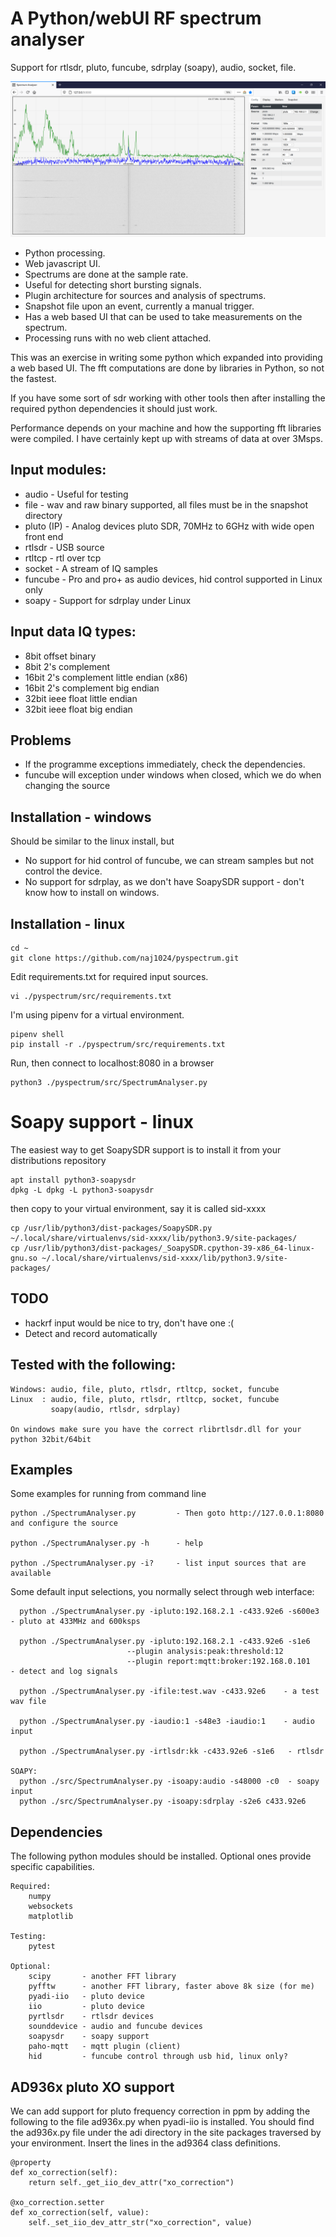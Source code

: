 # A Python/webUI RF spectrum analyser 

Support for rtlsdr, pluto, funcube, sdrplay (soapy), audio, socket, file.

![Screenshot](screenShot_web.png)

* Python processing.
* Web javascript UI.
* Spectrums are done at the sample rate. 
* Useful for detecting short bursting signals.
* Plugin architecture for sources and analysis of spectrums.
* Snapshot file upon an event, currently a manual trigger.
* Has a web based UI that can be used to take measurements on the spectrum.
* Processing runs with no web client attached.

This was an exercise in writing some python which expanded into providing a web based UI. 
The fft computations are done by libraries in Python, so not the fastest.

If you have some sort of sdr working with other tools then after installing the required
python dependencies it should just work.

Performance depends on your machine and how the supporting fft libraries were compiled. 
I have certainly kept up with streams of data at over 3Msps.

## Input modules:
* audio       - Useful for testing
* file        - wav and raw binary supported, all files must be in the snapshot directory
* pluto (IP)  - Analog devices pluto SDR, 70MHz to 6GHz with wide open front end
* rtlsdr      - USB source
* rtltcp      - rtl over tcp
* socket      - A stream of IQ samples
* funcube     - Pro and pro+ as audio devices, hid control supported in Linux only
* soapy       - Support for sdrplay under Linux

## Input data IQ types:
* 8bit offset binary
* 8bit 2's complement
* 16bit 2's complement little endian (x86)
* 16bit 2's complement big endian
* 32bit ieee float little endian
* 32bit ieee float big endian

## Problems
* If the programme exceptions immediately, check the dependencies.
* funcube will exception under windows when closed, which we do when changing the source

## Installation - windows
Should be similar to the linux install, but

* No support for hid control of funcube, we can stream samples but not control the device.
* No support for sdrplay, as we don't have SoapySDR support - don't know how to install on windows.

## Installation - linux

    cd ~
    git clone https://github.com/naj1024/pyspectrum.git

Edit requirements.txt for required input sources.

    vi ./pyspectrum/src/requirements.txt

I'm using pipenv for a virtual environment.

    pipenv shell
    pip install -r ./pyspectrum/src/requirements.txt

Run, then connect to localhost:8080 in a browser
    
    python3 ./pyspectrum/src/SpectrumAnalyser.py

# Soapy support - linux
The easiest way to get SoapySDR support is to install it from your distributions repository

    apt install python3-soapysdr
    dpkg -L dpkg -L python3-soapysdr

then copy to your virtual environment, say it is called sid-xxxx

    cp /usr/lib/python3/dist-packages/SoapySDR.py ~/.local/share/virtualenvs/sid-xxxx/lib/python3.9/site-packages/
    cp /usr/lib/python3/dist-packages/_SoapySDR.cpython-39-x86_64-linux-gnu.so ~/.local/share/virtualenvs/sid-xxxx/lib/python3.9/site-packages/


## TODO
* hackrf input would be nice to try, don't have one :(
* Detect and record automatically

## Tested with the following:
    Windows: audio, file, pluto, rtlsdr, rtltcp, socket, funcube
    Linux  : audio, file, pluto, rtlsdr, rtltcp, socket, funcube
             soapy(audio, rtlsdr, sdrplay)
    
    On windows make sure you have the correct rlibrtlsdr.dll for your python 32bit/64bit
        
## Examples
Some examples for running from command line

    python ./SpectrumAnalyser.py         - Then goto http://127.0.0.1:8080 and configure the source

    python ./SpectrumAnalyser.py -h      - help

    python ./SpectrumAnalyser.py -i?     - list input sources that are available

Some default input selections, you normally select through web interface:

      python ./SpectrumAnalyser.py -ipluto:192.168.2.1 -c433.92e6 -s600e3   - pluto at 433MHz and 600ksps
  
      python ./SpectrumAnalyser.py -ipluto:192.168.2.1 -c433.92e6 -s1e6 
                              --plugin analysis:peak:threshold:12 
                              --plugin report:mqtt:broker:192.168.0.101     - detect and log signals
  
      python ./SpectrumAnalyser.py -ifile:test.wav -c433.92e6    - a test wav file
  
      python ./SpectrumAnalyser.py -iaudio:1 -s48e3 -iaudio:1    - audio input 
  
      python ./SpectrumAnalyser.py -irtlsdr:kk -c433.92e6 -s1e6   - rtlsdr

    SOAPY:
      python ./src/SpectrumAnalyser.py -isoapy:audio -s48000 -c0  - soapy input
      python ./src/SpectrumAnalyser.py -isoapy:sdrplay -s2e6 c433.92e6 


## Dependencies

The following python modules should be installed. Optional ones provide specific capabilities.

    Required:
        numpy
        websockets
        matplotlib
        
    Testing:
        pytest
        
    Optional:
        scipy       - another FFT library
        pyfftw      - another FFT library, faster above 8k size (for me)
        pyadi-iio   - pluto device
        iio         - pluto device
        pyrtlsdr    - rtlsdr devices
        sounddevice - audio and funcube devices
        soapysdr    - soapy support
        paho-mqtt   - mqtt plugin (client)
        hid         - funcube control through usb hid, linux only?

## AD936x pluto XO support
We can add support for pluto frequency correction in ppm by adding the following to the file ad936x.py when 
pyadi-iio is installed. You should find the ad936x.py file under the adi directory in the site packages
traversed by your environment. Insert the lines in the ad9364 class definitions.

    @property
    def xo_correction(self):
        return self._get_iio_dev_attr("xo_correction")

    @xo_correction.setter
    def xo_correction(self, value):
        self._set_iio_dev_attr_str("xo_correction", value)